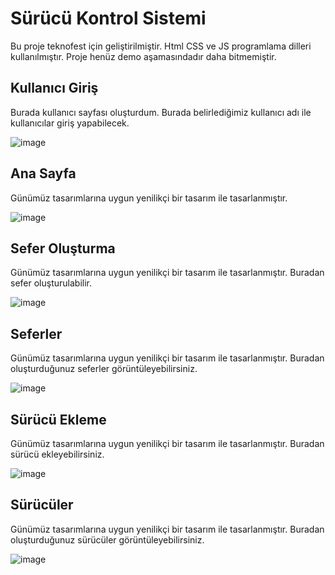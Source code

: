 # Sürücü Kontrol Sistemi 
Bu proje teknofest için geliştirilmiştir. Html CSS ve JS programlama dilleri kullanılmıştır. Proje henüz demo aşamasındadır daha bitmemiştir.


## Kullanıcı Giriş
Burada kullanıcı sayfası oluşturdum. Burada belirlediğimiz kullanıcı adı ile kullanıcılar giriş yapabilecek.

![image](https://user-images.githubusercontent.com/93208734/182820118-7366c057-23e2-4b09-91e2-e883e7e7d650.png)


## Ana Sayfa 
Günümüz tasarımlarına uygun yenilikçi bir tasarım ile tasarlanmıştır.

![image](https://user-images.githubusercontent.com/93208734/182821713-35516a1f-1d18-4978-aa71-a4128a6379f9.png)


## Sefer Oluşturma 
Günümüz tasarımlarına uygun yenilikçi bir tasarım ile tasarlanmıştır. Buradan sefer oluşturulabilir.

![image](https://user-images.githubusercontent.com/93208734/182822108-23ad4c40-7ef8-4841-aedb-29e5501a6cd9.png)


## Seferler 
Günümüz tasarımlarına uygun yenilikçi bir tasarım ile tasarlanmıştır. Buradan oluşturduğunuz seferler görüntüleyebilirsiniz.

![image](https://user-images.githubusercontent.com/93208734/182822474-18e1c6ff-d11d-40c3-8af8-0451fed252d6.png)


## Sürücü Ekleme 
Günümüz tasarımlarına uygun yenilikçi bir tasarım ile tasarlanmıştır. Buradan sürücü ekleyebilirsiniz.

![image](https://user-images.githubusercontent.com/93208734/182822708-f5a738db-d4e2-41e6-b313-440f33076384.png)


## Sürücüler 
Günümüz tasarımlarına uygun yenilikçi bir tasarım ile tasarlanmıştır. Buradan oluşturduğunuz sürücüler görüntüleyebilirsiniz.

![image](https://user-images.githubusercontent.com/93208734/182822999-ef23b388-bce4-4b67-884b-332d67d9c92e.png)
